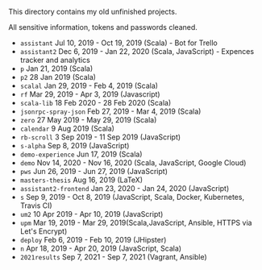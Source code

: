 This directory contains my old unfinished projects.

All sensitive information, tokens and passwords cleaned.

* `assistant` Jul 10, 2019 - Oct 19, 2019 (Scala) - Bot for Trello
* `assistant2` Dec 6, 2019 - Jan 22, 2020 (Scala, JavaScript) - Expences tracker and analytics
* `p` Jan 21, 2019 (Scala)
* `p2` 28 Jan 2019 (Scala)
* `scalal`  Jan 29, 2019 - Feb 4, 2019 (Scala)
* `rf` Mar 29, 2019 - Apr 3, 2019 (Javascript)
* `scala-lib` 18 Feb 2020 - 28 Feb 2020 (Scala)
* `jsonrpc-spray-json` Feb 27, 2019 - Mar 4, 2019 (Scala)
* `zero` 27 May 2019 - May 29, 2019 (Scala)
* `calendar` 9 Aug 2019 (Scala)
* `rb-scroll` 3 Sep 2019 - 11 Sep 2019 (JavaScript)
* `s-alpha` Sep 8, 2019 (JavaScript)
* `demo-experience` Jun 17, 2019 (Scala)
* `demo` Nov 14, 2020 - Nov 16, 2020 (Scala, JavaScript, Google Cloud)
* `pws` Jun 26, 2019 - Jun 27, 2019 (JavaScript)
* `masters-thesis` Aug 16, 2019 (LaTeX)
* `assistant2-frontend` Jan 23, 2020 - Jan 24, 2020 (JavaScript)
* `s` Sep 9, 2019 - Oct 8, 2019 (JavaScript, Scala, Docker, Kubernetes, Travis CI)
* `um2` 10 Apr 2019 - Apr 10, 2019 (JavaScript)
* `upm` Mar 19, 2019 - Mar 29, 2019(Scala,JavaScript, Ansible, HTTPS via Let's Encrypt)
* `deploy` Feb 6, 2019 - Feb 10, 2019 (JHipster)
* `n` Apr 18, 2019 - Apr 20, 2019 (JavaScript, Scala)
* `2021results` Sep 7, 2021 - Sep 7, 2021 (Vagrant, Ansible)
